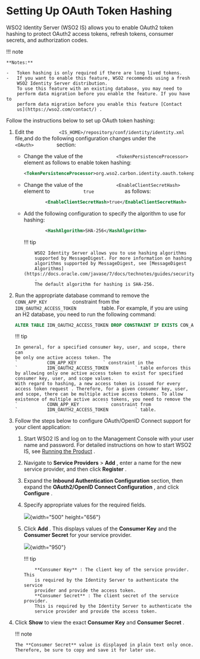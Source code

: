 # Setting Up OAuth Token Hashing

WSO2 Identity Server (WSO2 IS) allows you to enable OAuth2 token hashing
to protect OAuth2 access tokens, refresh tokens, consumer secrets, and
authorization codes.

!!! note
    
    **Notes:**
    
    -   Token hashing is only required if there are long lived tokens.
    -   If you want to enable this feature, WSO2 recommends using a fresh
        WSO2 Identity Server distribution.  
        To use this feature with an existing database, you may need to
        perform data migration before you enable the feature. If you have to
        perform data migration before you enable this feature [Contact
        us](https://wso2.com/contact/) .
    

Follow the instructions below to set up OAuth token hashing:

1.  Edit the
    `          <IS_HOME>/repository/conf/identity/identity.xml         `
    file,and do the following configuration changes under the
    `          <OAuth>         ` section:
    -   Change the value of the
        `             <TokenPersistenceProcessor>            ` element
        as follows to enable token hashing:

        ``` xml
        <TokenPersistenceProcessor>org.wso2.carbon.identity.oauth.tokenprocessor.HashingPersistenceProcessor</TokenPersistenceProcessor>
        ```

    -   Change the value of the
        `             <EnableClientSecretHash>            ` element to
        `             true            ` as follows:

        ``` xml
                <EnableClientSecretHash>true</EnableClientSecretHash>
        ```

    -   Add the following configuration to specify the algorithm to use
        for hashing:

        ``` xml
                <HashAlgorithm>SHA-256</HashAlgorithm>
        ```

        !!! tip
        
                WSO2 Identity Server allows you to use hashing algorithms
                supported by MessageDigest. For more information on hashing
                algorithms supported by MessageDigest, see [MessageDigest
                Algorithms](https://docs.oracle.com/javase/7/docs/technotes/guides/security/StandardNames.html#MessageDigest)
                .  
                The default algorithm for hashing is SHA-256.
        

2.  Run the appropriate database command to remove the
    `           CONN_APP_KEY          ` constraint from the
    `           IDN_OAUTH2_ACCESS_TOKEN          ` table. For example,
    if you are using an H2 database, you need to run the following
    command:

    ``` sql
    ALTER TABLE IDN_OAUTH2_ACCESS_TOKEN DROP CONSTRAINT IF EXISTS CON_APP_KEY
    ```

    !!! tip
    
        In general, for a specified consumer key, user, and scope, there can
        be only one active access token. The
        `           CON_APP_KEY          ` constraint in the
        `           IDN_OAUTH2_ACCESS_TOKEN          ` table enforces this
        by allowing only one active access token to exist for specified
        consumer key, user, and scope values.  
        With regard to hashing, a new access token is issued for every
        access token request . Therefore, for a given consumer key, user,
        and scope, there can be multiple active access tokens. To allow
        existence of multiple active access tokens, you need to remove the
        `           CONN_APP_KEY          ` constraint from
        `           IDN_OAUTH2_ACCESS_TOKEN          ` table.
    

3.  Follow the steps below to configure OAuth/OpenID Connect support for
    your client application:

    1.  Start WSO2 IS and log on to the Management Console with
        your user name and password. For detailed instructions on how to
        start WSO2 IS, see [Running the Product](_Running_the_Product_)
        .
    2.  Navigate to **Service Providers** \> **Add** , enter a name for
        the new service provider, and then click **Register** .

    3.  Expand the **Inbound Authentication Configuration** section,
        then expand the **OAuth2/OpenID Connect Configuration** , and
        click **Configure** .

    4.  Specify appropriate values for the required fields.

        ![](attachments/103329661/103329662.png){width="500"
        height="656"}

    5.  Click **Add** . This displays values of the **Consumer Key** and
        the **Consumer Secret** for your service provider.

        ![](attachments/103329661/103329663.png){width="950"}

        !!! tip
        
                **Consumer Key** : The client key of the service provider. This
                is required by the Identity Server to authenticate the service
                provider and provide the access token.  
                **Consumer Secret** : The client secret of the service provider.
                This is required by the Identity Server to authenticate the
                service provider and provide the access token.
        

4.  Click **Show** to view the exact **Consumer Key** and **Consumer
    Secret** .

    !!! note
    
        The **Consumer Secret** value is displayed in plain text only once.
        Therefore, be sure to copy and save it for later use.
    
